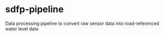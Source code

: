 # sdfp-pipeline
Data processing pipeline to convert raw sensor data into road-referenced water level data
